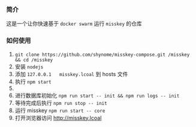 ### 简介

这是一个让你快速基于 `docker swarm` 运行 `misskey` 的仓库

### 如何使用

1. `git clone https://github.com/shynome/misskey-compose.git /misskey && cd /misskey`
1. 安装 `nodejs` 
1. 添加 `127.0.0.1   misskey.lcoal` 到 hosts 文件
1. 执行 `npm start`
1. 
  1. 进行数据库初始化 `npm run start -- init && npm run logs -- init` 
  1. 等待完成后执行 `npm run stop -- init`
1. 运行 misskey `npm run start -- core`
1. 打开浏览器访问 http://misskey.lcoal
